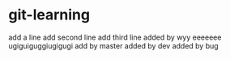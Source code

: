 # git-learning
add a line
add second line
add third line
added by wyy
eeeeeee ugiguiguggiugigugi
add by master
added by dev
added by bug
